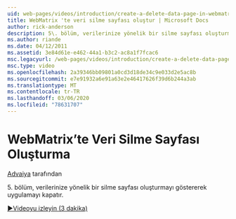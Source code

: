```yaml
---
uid: web-pages/videos/introduction/create-a-delete-data-page-in-webmatrix
title: WebMatrix 'te veri silme sayfası oluştur | Microsoft Docs
author: rick-anderson
description: 5\. bölüm, verilerinize yönelik bir silme sayfası oluşturmayı göstererek uygulamayı kapatır.
ms.author: riande
ms.date: 04/12/2011
ms.assetid: 3e84d61e-e462-44a1-b3c2-ac8a1f7fcac6
msc.legacyurl: /web-pages/videos/introduction/create-a-delete-data-page-in-webmatrix
msc.type: video
ms.openlocfilehash: 2a39346bb09801a0cd3d18de34c9e033d2e5ac8b
ms.sourcegitcommit: e7e91932a6e91a63e2e46417626f39d6b244a3ab
ms.translationtype: MT
ms.contentlocale: tr-TR
ms.lasthandoff: 03/06/2020
ms.locfileid: "78631707"
---
```

# <a name="create-a-delete-data-page-in-webmatrix"></a>WebMatrix’te Veri Silme Sayfası Oluşturma

[Advaiya](https://twitter.com/Advaiyasolns) tarafından

5\. bölüm, verilerinize yönelik bir silme sayfası oluşturmayı göstererek uygulamayı kapatır.

[&#9654;Videoyu izleyin (3 dakika)](https://channel9.msdn.com/Blogs/ASP-NET-Site-Videos/create-a-delete-data-page-in-webmatrix)
